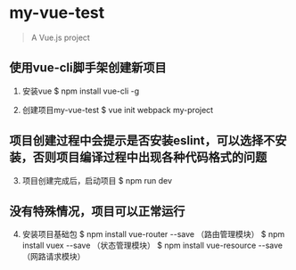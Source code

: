 # my-vue-test

> A Vue.js project

## 使用vue-cli脚手架创建新项目

1. 安装vue
$ npm install vue-cli -g

2. 创建项目my-vue-test
$ vue init webpack my-project
## 项目创建过程中会提示是否安装eslint，可以选择不安装，否则项目编译过程中出现各种代码格式的问题

3. 项目创建完成后，启动项目
$ npm run dev
## 没有特殊情况，项目可以正常运行

4. 安装项目基础包
$ npm install vue-router --save （路由管理模块）
$ npm install vuex --save （状态管理模块）
$ npm install vue-resource --save （网路请求模块）
